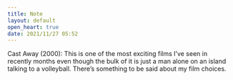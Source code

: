 ```yaml
---
title: Note
layout: default
open_heart: true
date: 2021/11/27 05:52
---
```


Cast Away (2000): This is one of the most exciting films I’ve seen in recently months even though the bulk of it is just a man alone on an island talking to a volleyball. There’s something to be said about my film choices.
